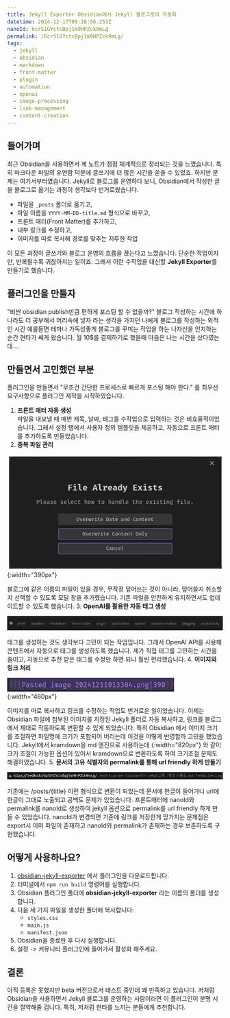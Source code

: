 ```yaml
---
title: Jekyll Exporter Obsidian에서 Jekyll 블로그로의 자동화
datetime: 2024-12-17T09:28:56.253Z
nanoId: 6crS1GYctcBpj1m9HPZck9mLg
permalink: /6crS1GYctcBpj1m9HPZck9mLg/
tags:
  - jekyll
  - obsidian
  - markdown
  - front-matter
  - plugin
  - automation
  - openai
  - image-processing
  - link-management
  - content-creation
---
```

## 들어가며

최근 Obsidian을 사용하면서 제 노트가 점점 체계적으로 정리되는 것을 느꼈습니다. 특히 마크다운 파일의 유연함 덕분에 글쓰기에 더 많은 시간을 쏟을 수 있었죠. 하지만 문제는 여기서부터였습니다. Jekyll로 블로그를 운영하다 보니, Obsidian에서 작성한 글을 블로그로 옮기는 과정이 생각보다 번거로웠습니다.

- 파일을 `_posts` 폴더로 옮기고,
- 파일 이름을 `YYYY-MM-DD-title.md` 형식으로 바꾸고,
- 프론트 매터(Front Matter)를 추가하고,
- 내부 링크를 수정하고,
- 이미지를 따로 복사해 경로를 맞추는 지루한 작업

이 모든 과정이 글쓰기와 블로그 운영의 흐름을 끊는다고 느꼈습니다. 단순한 작업이지만, 반복될수록 귀찮아지는 일이죠. 그래서 이런 수작업을 대신할 **Jekyll Exporter**를 만들기로 했습니다.

## **플러그인을 만들자**

"비싼 obsidian publish만큼 편하게 포스팅 할 수 없을까?" 블로그 작성하는 시간에 하나라도 더 공부해서 머리속에 넣자 라는 생각을 가지던 나에게 블로그를 작성하는 외적인 시간 예를들면 테마나 가독성좋게 블로그를 꾸미는 작업을 하는 나자신을 인지하는 순간 현타가 쎄게 왔습니다. 월 10$를 결제하기로 했을때 마음은 나는 시간을 샀다였는데....

## **만들면서 고민했던 부분**

플러그인을 만들면서 "무조건 간단한 프로세스로 빠르게 포스팅 해야 한다." 를 최우선 요구사항으로 플러그인 제작을 시작하였습니다.

1. **프론트 매터 자동 생성**  
   파일을 내보낼 때 매번 제목, 날짜, 태그를 수작업으로 입력하는 것은 비효율적이었습니다. 그래서 설정 탭에서 사용자 정의 템플릿을 제공하고, 자동으로 프론트 매터를 추가하도록 만들었습니다.
2. **중복 파일 관리**
   
![](assets/img/pasted-image-20241211013304.png){:width="390px"}

   블로그에 같은 이름의 파일이 있을 경우, 무작정 덮어쓰는 것이 아니라, 덮어쓸지 취소할지 선택할 수 있도록 모달 창을 추가했습니다. 기존 파일을 안전하게 유지하면서도 업데이트할 수 있도록 했습니다.
3. **OpenAI를 활용한 자동 태그 생성**  
	
![](assets/img/pasted-image-20241217222608-1.webp)

   태그를 생성하는 것도 생각보다 고민이 되는 작업입니다. 그래서 OpenAI API를 사용해 콘텐츠에서 자동으로 태그를 생성하도록 했습니다. 제가 직접 태그를 고민하는 시간을 줄이고, 자동으로 추천 받은 태그를 수정만 하면 되니 훨씬 편리했습니다.
4. **이미지와 링크 처리**
   
![](assets/img/pasted-image-20241217222707-1.webp){:width="460px"}

   이미지를 따로 복사하고 링크를 수정하는 작업도 번거로운 일이었습니다. 이제는 Obsidian 파일에 첨부된 이미지를 지정된 Jekyll 폴더로 자동 복사하고, 링크를 블로그에서 제대로 작동하도록 변환할 수 있게 되었습니다.
   특히 Obsidian 에서 이미지 크기를 조절하면 파일명에 크기가 포함되어 버리는데 이것을 어떻게 반영할까 고민을 했었습니다.
   Jekyll에서 kramdown을 md 엔진으로 사용하는데 {:width="820px"} 와 같이 크기 조절이 가능한 옵션이 있어서 kramdown으로 변환하도록 하여 크기조절 문제도 해결하였습니다.
5. **문서의 고유 식별자와 permalink를 통해 url friendly 하게 만들기**  
   
![](assets/img/pasted-image-20241217222410-1.webp)

   기존에는 /posts/{title} 이런 형식으로 변환이 되었는데 문서에 한글이 들어가니 url에 한글이 그대로 노출되고 공백도 문제가 있었습니다.
   프론트매터에 nanoId와 permalink를 nanoId로 생성하여 jekyll 옵션으로 permalink를 url friendly 하게 만들 수 있었습니다.
   nanoId가 변경되면 기존에 링크를 저장한게 망가지는 문제점은 export시 이미 파일이 존재하고 nanoId와 permalink가 존재하는 경우 보존하도록 구현했습니다.

## **어떻게 사용하나요?**

1. [obsidian-jekyll-exporter](https://github.com/Fred-Ko/obsidian-jekyll-exporter) 에서 플러그인을 다운로드합니다.
2. 터미널에서 `npm run build` 명령어를 실행합니다.
3. Obsidian 플러그인 폴더에 **obsidian-jekyll-exporter** 라는 이름의 폴더를 생성합니다.
4. 다음 세 가지 파일을 생성한 폴더에 복사합니다:
   - `styles.css`
   - `main.js`
   - `manifest.json`
5. Obsidian을 종료한 후 다시 실행합니다.
6. 설정 -> 커뮤니티 플러그인에 들어가서 활성화 해주세요.

## **결론**

아직 등록은 못했지만 beta 버전으로서 테스트 중인데 꽤 만족하고 있습니다. 저처럼 Obsidian을 사용하면서 Jekyll 블로그를 운영하는 사람이라면 이 플러그인이 분명 시간을 절약해줄 겁니다. 특히, 저처럼 현타를 느끼는 분들에게 추천합니다.